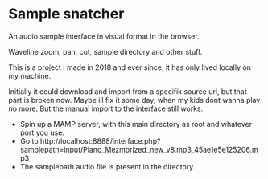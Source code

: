 # Sample snatcher
An audio sample interface in visual format in the browser. 

Waveline zoom, pan, cut, sample directory and other stuff.

This is a project i made in 2018 and ever since, it has only lived locally on my machine.

Initially it could download and import from a specifik source url, but that part is broken now. Maybe ill fix it some day, when my kids dont wanna play no more. 
But the manual import to the interface still works.


 - Spin up a MAMP server, with this main directory as root and whatever port you use.
 - Go to http://localhost:8888/interface.php?samplepath=input/Piano_Mezmorized_new_v8.mp3_45ae1e5e125206.mp3
 - The samplepath audio file is present in the directory.
